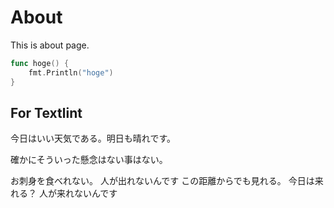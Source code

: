 # About

This is about page.

```go
func hoge() {
    fmt.Println("hoge")
}
```

## For Textlint

今日はいい天気である。明日も晴れです。

確かにそういった懸念はない事はない。

お刺身を食べれない。
人が出れないんです
この距離からでも見れる。
今日は来れる？
人が来れないんです
